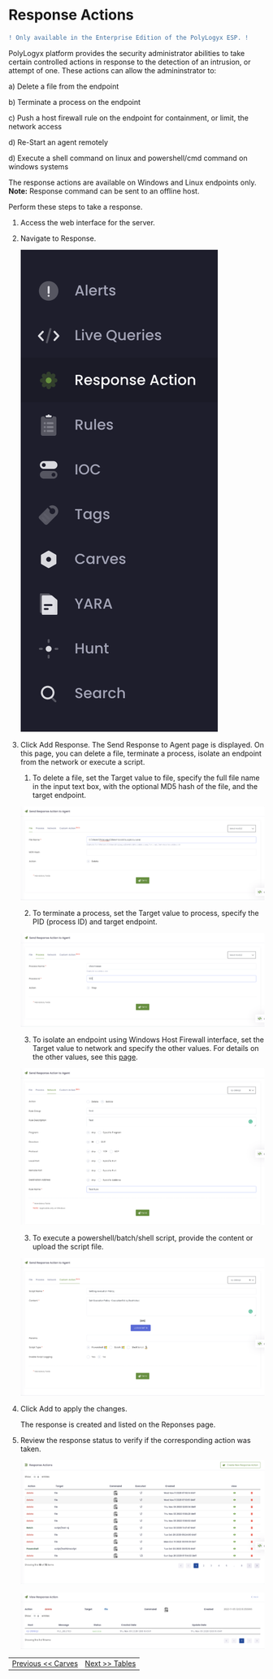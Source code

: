 Response Actions
=================================== 

```diff
! Only available in the Enterprise Edition of the PolyLogyx ESP. !
```


PolyLogyx platform provides the security administrator abilities to take certain controlled actions in response to the detection of an intrusion, or attempt of one. These actions can allow the admininstrator to:

a) Delete a file from the endpoint

b) Terminate a process on the endpoint

c) Push a host firewall rule on the endpoint for containment, or limit, the network access

d) Re-Start an agent remotely

d) Execute a shell command on linux and powershell/cmd command on windows systems

The response actions are available on Windows and Linux endpoints only. 
**Note:** Response command can be sent to an offline host.


Perform these steps to take a response.
1. Access the web interface for the server.
2. Navigate to Response. 

   ![response_menu](../images/response_menu.png)
3. Click Add Response. The Send Response to Agent page is displayed. 
   On this page, you can delete a file, terminate a process, isolate an endpoint from the network or execute a script.
   
   1. To delete a file, set the Target value to file, specify the full file name in the input text box, with the optional MD5 hash of the file, and the target endpoint.
   
   ![target_file](../images/target_file.png)
   
   2. To terminate a process, set the Target value to process, specify the PID (process ID) and target endpoint.
   
   ![target_process](../images/target_process.png)
   
   3. To isolate an endpoint using Windows Host Firewall interface, set the Target value to network and specify the other values. For details on the other values, see this [page](https://docs.microsoft.com/en-us/previous-versions/windows/it-pro/windows-server-2008-R2-and-2008/cc722141(v=ws.10)).
   
   ![target_network](../images/target_network.png)
   
   3. To execute a powershell/batch/shell script, provide the content or upload the script file.
   
   ![target_network](../images/target_script.png)
   
 4. Click Add to apply the changes.
 
    The response is created and listed on the Reponses page. 
    
 5. Review the response status to verify if the corresponding action was taken.  
 
    ![response_status](../images/response_action_page.png)

    ![response_status_view](../images/response_action_page_view.png)

 |										|																							|
|:---									|													   								    ---:|
|[Previous << Carves](../10_Carves/Readme.md)  | [Next >> Tables](../12_Tables/Readme.md)|
